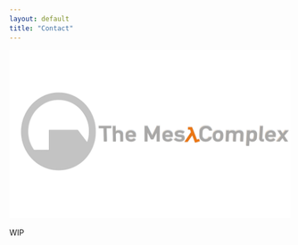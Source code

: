 ```yaml
---
layout: default
title: "Contact"
---
```


<img src="/images/bannerlogo.png" alt="bannerlogo" class="bannerlogo">

WIP

<script>
document.getElementById("contactNav").classList.add("active");
</script>